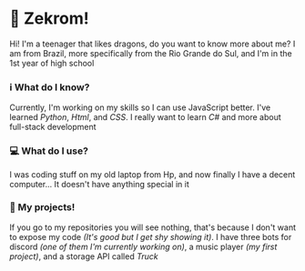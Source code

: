 # 🐉 Zekrom!

Hi! I'm a teenager that likes dragons, do you want to know more about me?
I am from Brazil, more specifically from the Rio Grande do Sul, and I'm in the 1st year of high school

### ℹ️ What do I know?

Currently, I'm working on my skills so I can use JavaScript better. I've learned *Python*, *Html*, and *CSS*. I really want to learn *C#* and more about full-stack development

### 💻 What do I use? 

I was coding stuff on my old laptop from Hp, and now finally I have a decent computer... It doesn't have anything special in it

### 📒 My projects!

If you go to my repositories you will see nothing, that's because I don't want to expose my code *(It's good but I get shy showing it)*. I have three bots for discord *(one of them I'm currently working on)*, a music player *(my first project)*, and a storage API called *Truck*
